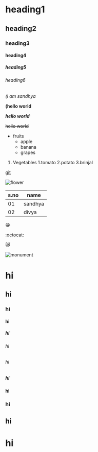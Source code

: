 # heading1
## heading2
### heading3
#### heading4
##### heading5
###### heading6
*(i am sandhya*

**(hello world**

***hello world***

~~hello world~~

* fruits
  * apple
   * banana
    * grapes

1. Vegetables
    1.tomato
    2.potato
    3.brinjal

[git](https://www.google.com/)

![flower](https://cdn.pixabay.com/photo/2015/04/19/08/32/rose-729509__180.jpg)

s.no|name
----|----
01|sandhya
02|divya


:grin:

:octocat:    

:crying_cat_face:

![monument](https://assets.architecturaldigest.in/photos/6008374b94ca758bb0ad0f01/master/w_1600%2Cc_limit/Umaid-Bhawan.jpg)
# hi
## hi
### hi
#### hi
##### hi
###### hi
###### hi
##### hi
#### hi
### hi
## hi
# hi

